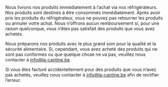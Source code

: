 Nous livrons nos produits immédiatement à l’achat via nos réfrigérateurs. Nos produits sont destinés à être consommés immédiatement. Après avoir pris les produits du réfrigérateur, vous ne pouvez pas retourner les produits ou annuler votre achat. Nous n’offrons aucun remboursement si, pour une raison quelconque, vous n’êtes pas satisfait des produits que vous avez achetés.

Nous préparons nos produits avec le plus grand soin pour la qualité et la sécurité alimentaire. Si, cependant, vous avez acheté des produits qui ne sont pas conformes ou que quelque chose ne va pas, veuillez nous contacter à info@la-cantine.be.

Si vous êtes facturé accidentellement pour des produits que vous n’avez pas achetés, veuillez nous contacter à info@la-cantine.be  afin de rectifier l’erreur. 
 
